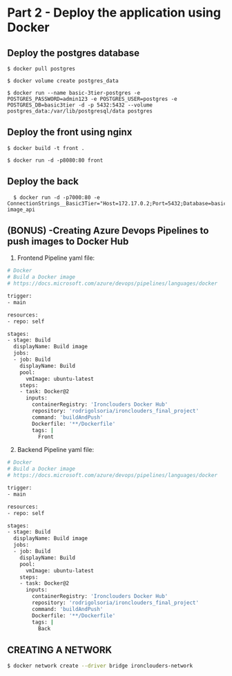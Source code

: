 # Part 2 - Deploy the application using Docker

## Deploy the postgres database

    $ docker pull postgres

    $ docker volume create postgres_data

    $ docker run --name basic-3tier-postgres -e
    POSTGRES_PASSWORD=admin123 -e POSTGRES_USER=postgres -e POSTGRES_DB=basic3tier -d -p 5432:5432 --volume postgres_data:/var/lib/postgresql/data postgres

## Deploy the front using nginx

    $ docker build -t front .

    $ docker run -d -p8080:80 front

## Deploy the back

	  $ docker run -d -p7000:80 -e ConnectionStrings__Basic3Tier="Host=172.17.0.2;Port=5432;Database=basic3tier;Username=postgres;Password=admin123" image_api

## (BONUS) -Creating Azure Devops Pipelines to push images to Docker Hub

1. Frontend Pipeline yaml file:

```bash
# Docker
# Build a Docker image
# https://docs.microsoft.com/azure/devops/pipelines/languages/docker

trigger:
- main

resources:
- repo: self

stages:
- stage: Build
  displayName: Build image
  jobs:
  - job: Build
    displayName: Build
    pool:
      vmImage: ubuntu-latest
    steps:
    - task: Docker@2
      inputs:
        containerRegistry: 'Ironclouders Docker Hub'
        repository: 'rodrigolsoria/ironclouders_final_project'
        command: 'buildAndPush'
        Dockerfile: '**/Dockerfile'
        tags: |
          Front
```

2. Backend Pipeline yaml file:

```bash
# Docker
# Build a Docker image
# https://docs.microsoft.com/azure/devops/pipelines/languages/docker

trigger:
- main

resources:
- repo: self

stages:
- stage: Build
  displayName: Build image
  jobs:
  - job: Build
    displayName: Build
    pool:
      vmImage: ubuntu-latest
    steps:
    - task: Docker@2
      inputs:
        containerRegistry: 'Ironclouders Docker Hub'
        repository: 'rodrigolsoria/ironclouders_final_project'
        command: 'buildAndPush'
        Dockerfile: '**/Dockerfile'
        tags: |
          Back
```


 ## CREATING A NETWORK

 ```bash
$ docker network create --driver bridge ironclouders-network
```
